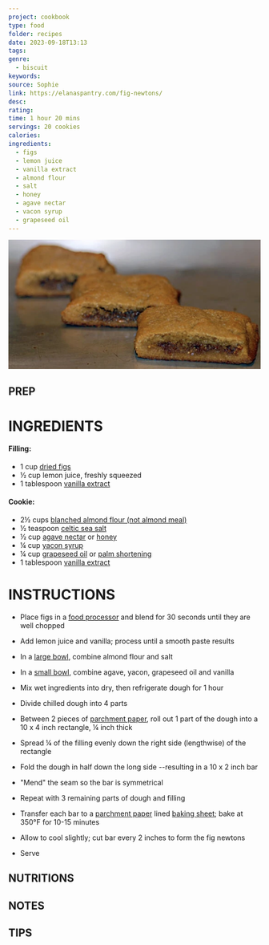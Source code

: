 ```yaml
---
project: cookbook
type: food
folder: recipes
date: 2023-09-18T13:13
tags: 
genre:
  - biscuit
keywords: 
source: Sophie
link: https://elanaspantry.com/fig-newtons/
desc: 
rating: 
time: 1 hour 20 mins
servings: 20 cookies
calories: 
ingredients:
  - figs
  - lemon juice
  - vanilla extract
  - almond flour
  - salt
  - honey
  - agave nectar
  - vacon syrup
  - grapeseed oil
---
```


![IMAGE](image_58.png)


## PREP


# INGREDIENTS

#### Filling:

- 1 cup [dried figs](https://click.linksynergy.com/deeplink?id=IQTouyX28Mk&mid=49422&murl=https%3A%2F%2Fnuts.com%2Fdriedfruit%2Ffigs%2Forganic)
- ½ cup lemon juice, freshly squeezed
- 1 tablespoon [vanilla extract](http://www.amazon.com/gp/product/B001HTI88E/ref=as_li_tl?ie=UTF8&camp=1789&creative=390957&creativeASIN=B001HTI88E&linkCode=as2&tag=elaspan-20&linkId=IPIOAMXJ66Q5QCT7)

#### Cookie:

- 2½ cups [blanched almond flour (not almond meal)](https://www.amazon.com/Wellbees-Super-Blanched-Almond-Powder/dp/B00CLLV2D0/ref=as_li_ss_tl?dchild=1&keywords=wellbees&qid=1586298364&sr=8-4&th=1&linkCode=ll1&tag=elaspan-20&linkId=0c3766bacfca76b919543b7c75c0dfac&language=en_US)
- ½ teaspoon [celtic sea salt](https://www.amazon.com/Celtic-Sea-Salt-Resealable-Paleo-Friendly/dp/B009NT3JD4?crid=2QVX80JKJN8GT&keywords=celtic%2Bsea%2Bsalt&qid=1682440461&sprefix=celtic%2Bsea%2Bsal%2Caps%2C131&sr=8-4&th=1&linkCode=ll1&tag=elaspan-20&linkId=c35e6035c3d9ceec0520597e5267e691&language=en_US&ref_=as_li_ss_tl)
- ½ cup [agave nectar](https://www.amazon.com/Madhava-Naturally-Organic-Low-Glycemic-Sweetener/dp/B003ZMRBS4?crid=1BY95V91Q3Q33&keywords=Madhava+Natural+Sweeteners%2C+Organic%2C+Golden+Light%2C+Blue+Agave&qid=1666813592&qu=eyJxc2MiOiIxLjAyIiwicXNhIjoiMC4wMCIsInFzcCI6IjAuMDAifQ%3D%3D&sprefix=madhava+natural+sweeteners%2C+organic%2C+golden+light%2C+blue+agave%2Caps%2C112&sr=8-7&linkCode=ll1&tag=elaspan-20&linkId=c56ae62daa3fff079f28b031f2929f69&language=en_US&ref_=as_li_ss_tl) or [honey](https://www.amazon.com/Organic-Raw-Honey-16-Liquid/dp/B0054RTAFK/ref=as_li_ss_tl?ie=UTF8&qid=1467220738&sr=8-2-fkmr0&keywords=Wholesome+Sweeteners,+Inc.,+Organic+Raw+Honey&linkCode=ll1&tag=elaspan-20&linkId=39da59b61edca7dd2b3c672f3c5b16f4)
- ¼ cup [yacon syrup](https://www.amazon.com/Pure-Yacon-Syrup-Gold-Substitute/dp/B00GOFSEGC/ref=as_li_ss_tl?ie=UTF8&qid=1467240965&sr=8-3&keywords=yacon+syrup&linkCode=ll1&tag=elaspan-20&linkId=303f764174b420cf6a11a54ee755338e)
- ¼ cup [grapeseed oil](https://www.amazon.com/Spectrum-Naturals-Grapeseed-Oil-16/dp/B007BLAZ4M/ref=as_li_ss_tl?ie=UTF8&qid=1467219506&sr=8-1&keywords=Spectrum+Naturals,+Grapeseed+Oil&linkCode=ll1&tag=elaspan-20&linkId=aad66c218dffd2f79b375be059eac246) or [palm shortening](https://www.amazon.com/Spectrum-Naturals-Organic-Vegetable-Shortening/dp/B00VX91OCU/ref=as_li_ss_tl?ie=UTF8&qid=1467223679&sr=8-1&keywords=Spectrum+Naturals,+Organic+All+Vegetable+Shortening,+24+oz+(680+g)&linkCode=ll1&tag=elaspan-20&linkId=bfbb4c5179ecd413f5a7088e78c3629d)
- 1 tablespoon [vanilla extract](http://www.amazon.com/gp/product/B001HTI88E/ref=as_li_tl?ie=UTF8&camp=1789&creative=390957&creativeASIN=B001HTI88E&linkCode=as2&tag=elaspan-20&linkId=IPIOAMXJ66Q5QCT7)



# INSTRUCTIONS

- Place figs in a [food processor](https://www.amazon.com/Cuisinart-FP-11GM-Elemental-Processor-Gunmetal/dp/B0103JJJ4A?crid=340PRZ6OKAED9&cv_ct_cx=cuisinart%2Bfood%2Bprocessor&keywords=cuisinart%2Bfood%2Bprocessor&pd_rd_i=B0103JJJ4A&pd_rd_r=04edd27b-02f9-456f-acf4-7e251c29e0e5&pd_rd_w=wSEic&pd_rd_wg=Ky9Ul&pf_rd_p=34f9b464-bca8-45b3-9c64-0e61b00f319e&pf_rd_r=6324K1JR42D1NP9B3B0T&qid=1642439425&sprefix=cuisinart%2Bfood%2Bprocessor%2Caps%2C124&sr=1-1-a8004193-6951-43f6-852a-aff7dbba9115-spons&spLa=ZW5jcnlwdGVkUXVhbGlmaWVyPUE4WjRIRjROSUdWUzUmZW5jcnlwdGVkSWQ9QTAzNjM3NjQyMENGSktKMzBMNzA1JmVuY3J5cHRlZEFkSWQ9QTAxNjUwODkyRUpEUDUzUFoxODJWJndpZGdldE5hbWU9c3Bfc2VhcmNoX3RoZW1hdGljJmFjdGlvbj1jbGlja1JlZGlyZWN0JmRvTm90TG9nQ2xpY2s9dHJ1ZQ&th=1&linkCode=ll1&tag=elaspan-20&linkId=cf96973e798b45ee14877eceababc402&language=en_US&ref_=as_li_ss_tl) and blend for 30 seconds until they are well chopped
    
- Add lemon juice and vanilla; process until a smooth paste results
    
- In a [large bowl](https://www.amazon.com/Cuisinart-CTG-00-SMB-Stainless-Steel-Mixing/dp/B004YZEO9K/ref=as_li_ss_tl?s=kitchen&ie=UTF8&qid=1467933051&sr=1-7&keywords=stainless+steel+bowls&linkCode=ll1&tag=elaspan-20&linkId=1c05bae060b58565af71caf471ff0aea), combine almond flour and salt
    
- In a [small bowl](https://www.amazon.com/Cuisinart-CTG-00-SMB-Stainless-Steel-Mixing/dp/B004YZEO9K/ref=as_li_ss_tl?s=kitchen&ie=UTF8&qid=1467933051&sr=1-7&keywords=stainless+steel+bowls&linkCode=ll1&tag=elaspan-20&linkId=1c05bae060b58565af71caf471ff0aea), combine agave, yacon, grapeseed oil and vanilla
    
- Mix wet ingredients into dry, then refrigerate dough for 1 hour
    
- Divide chilled dough into 4 parts
    
- Between 2 pieces of [parchment paper](http://www.amazon.com/gp/product/B001IZIC8I/ref=as_li_ss_tl?ie=UTF8&camp=1789&creative=390957&creativeASIN=B001IZIC8I&linkCode=as2&tag=elaspan-20), roll out 1 part of the dough into a 10 x 4 inch rectangle, ¼ inch thick
    
- Spread ¼ of the filling evenly down the right side (lengthwise) of the rectangle
    
- Fold the dough in half down the long side --resulting in a 10 x 2 inch bar
    
- "Mend" the seam so the bar is symmetrical
    
- Repeat with 3 remaining parts of dough and filling
    
- Transfer each bar to a [parchment paper](http://www.amazon.com/gp/product/B001IZIC8I/ref=as_li_ss_tl?ie=UTF8&camp=1789&creative=390957&creativeASIN=B001IZIC8I&linkCode=as2&tag=elaspan-20) lined [baking sheet](https://www.amazon.com/Chicago-Metallic-Commercial-Traditional-Jelly-Roll/dp/B003YKGRPK?crid=3SN3HKKJ2OB2R&keywords=chicago%2Bmetallic%2Bbaking%2Bsheet&qid=1687216162&sprefix=chicago%2Bmetallic%2Bbaking%2Bsheet%2Caps%2C115&sr=8-4&th=1&linkCode=ll1&tag=elaspan-20&linkId=e37703eec9686d895ddfdb23352e8757&language=en_US&ref_=as_li_ss_tl); bake at 350°F for 10-15 minutes
    
- Allow to cool slightly; cut bar every 2 inches to form the fig newtons
    
- Serve

## NUTRITIONS



## NOTES



## TIPS



